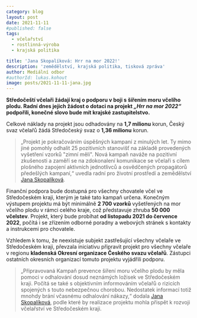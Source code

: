 ```yaml
---
category: blog
layout: post
date: 2021-11-11
#published: false
tags: 
  - včelařství
  - rostlinná-výroba
  - krajská politika

title: 'Jana Skopalíková: Hrr na mor 2022!'
description: 'zemědělství, krajská politika, tisková zpráva'
author: Mediální odbor
#authorId: lukas.kohout
image: posts/2021-11-11-jana.jpg
---
```


**Středočeští včelaři žádají kraj o podporu v boji s šířením moru včelího plodu. Radní dnes jejich žádost o dotaci na projekt *„Hrr na mor 2022“* podpořili, konečné slovo bude mít krajské zastupitelstvo.**

Celkové náklady na projekt jsou odhadovány na **1,7 milionu** korun, Český svaz včelařů žádá Středočeský svaz o **1,36 milionu** korun. 

> „Projekt je pokračováním úspěšných kampaní z minulých let. Ty mimo jiné pomohly odhalit 25 pozitivních stanovišť na základě provedených vyšetření vzorků "zimní měli". Nová kampaň naváže na pozitivní zkušenosti a zaměří se na zdokonalení komunikace se včelaři s cílem plošného zapojení aktivních jednotlivců a osvědčených propagátorů předešlých kampaní,“ uvedla radní pro životní prostředí a zemědělství [Jana Skopalíková](https://stredocesky.pirati.cz/lide/jana-skopalikova/).

Finanční podpora bude dostupná pro všechny chovatele včel ve Středočeském kraji, kterým je také tato kampaň určena. Konečným výstupem projektu má být minimálně **2 700 vzorků** vyšetřených na mor včelího plodu v rámci celého kraje, což představuje zhruba **50 000 včelstev**. Projekt, který bude probíhat **od listopadu 2021 do července 2022**, počítá i se zřízením odborné poradny a webových stránek s kontakty a instrukcemi pro chovatele.

Vzhledem k tomu, že neexistuje subjekt zastřešující všechny včelaře ve Středočeském kraji, převzala iniciativu připravit projekt pro všechny včelaře v regionu **kladenská Okresní organizace Českého svazu včelařů**. Zástupci ostatních okresních organizací tomuto projektu vyjádřili podporu.

> „Připravovaná Kampaň prevence šíření moru včelího plodu by měla pomoci v odhalování dosud neznámých ložisek ve Středočeském kraji. Počítá se také s objektivním informováním včelařů o rizicích spojených s touto nebezpečnou chorobou. Nedostatek informací totiž mnohdy brání včasnému odhalování nákazy,“ dodala [Jana Skopalíková](https://stredocesky.pirati.cz/lide/jana-skopalikova/), podle které by realizace projektu mohla přispět k rozvoji včelařství ve Středočeském kraji.
